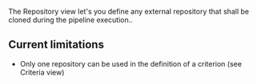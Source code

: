 The Repository view let's you define any external repository that shall be
cloned during the pipeline execution..

## Current limitations
- Only one repository can be used in the definition of a criterion (see
  Criteria view)
